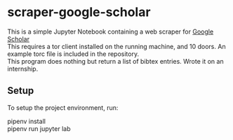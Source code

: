 # scraper-google-scholar
This is a simple Jupyter Notebook containing a web scraper for [Google Scholar](https://scholar.google.com/)  
This requires a tor client installed on the running machine, and 10 doors. An example torc file is included in the repository.  
This program does nothing but return a list of bibtex entries. Wrote it on an internship.

## Setup
To setup the project environment, run:

pipenv install  
pipenv run jupyter lab
